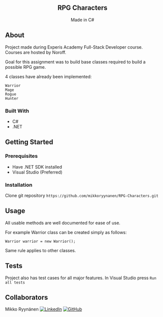 <!-- PROJECT LOGO -->
<br />
<div align="center">
<h2 align="center">RPG Characters</h2>
  <p align="center">
    Made in C# 
  </p>
</div>

<!-- ABOUT THE PROJECT -->

## About

Project made during Experis Academy Full-Stack Developer course. Courses are hosted by Noroff. 

Goal for this assignment was to build base classes required to build a possible RPG game.

4 classes have already been implemented:
```
Warrior
Mage
Rogue
Hunter
```


### Built With

- C#
- .NET


<!-- GETTING STARTED -->

## Getting Started

### Prerequisites

- Have .NET SDK installed
- Visual Studio (Preferred)


### Installation

Clone git repository
``https://github.com/mikkoryynanen/RPG-Characters.git``


<!-- USAGE EXAMPLES -->
## Usage

All usable methods are well documented for ease of use.

For example Warrior class can be created simply as follows:
```
Warrior warrior = new Warrior();
```
Same rule applies to other classes.


## Tests

Project also has test cases for all major features. In Visual Studio press ``Run all tests``


<!-- CONTACT -->
## Collaborators

Mikko Ryynänen
[![LinkedIn][linkedin-shield]][linkedin-url-mikko] [![GitHub][github-badge]][github-url-mikko]


<!-- MARKDOWN LINKS & IMAGES -->
[linkedin-shield]: https://img.shields.io/badge/-LinkedIn-black.svg?style=for-the-badge&logo=linkedin&colorB=555
[github-badge]: https://img.shields.io/badge/github-%23121011.svg?style=for-the-badge&logo=github&logoColor=white
[linkedin-url-mikko]: https://www.linkedin.com/in/mikko-ryynanen
[github-url-mikko]: https://github.com/mikkoryynanen